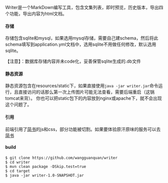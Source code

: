 Writer是一个MarkDown编写工具，包含文集列表，即时预览，历史版本，导出四个功能，导出内容为html文档。

#### 存储
存储包含sqlite和mysql，如果选用mysql存储，需要自己建schema，然后将此schema填写到application.yml文档中，选用sqlite不用做任何修改，默认选用sqlite。

【注意】：数据库存储内容并未code化，妥善保管sqlite生成的.db文件

#### 静态资源
静态资源包含在resources/static下，如果直接使用`java -jar writer.jar`命令运行，且直接访问的话那么第一次上传图片可能无法查看，需要后端重启（这锅tomcat来背）。
你也可以把static包下的内容放到nginx或apache下，就不会出现这个问题了。

#### 引用
前端引用了[简书](https://www.jianshu.com)的js和css，部分功能被切割。如果要体验原汗原味的服务可以去[简书](https://www.jianshu.com)

#### build

```
$ git clone https://github.com/wangguanquan/writer
$ cd writer
$ mvn clean package -DSkip.test=true
$ cd target
$ java -jar writer-1.0-SNAPSHOT.jar
```